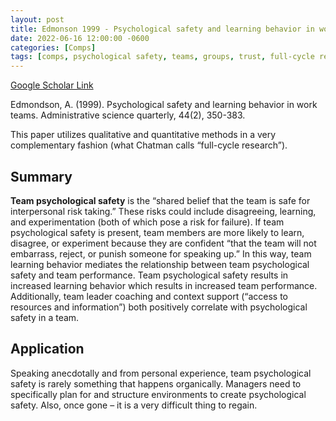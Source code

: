 ```yaml
---
layout: post
title: Edmonson 1999 - Psychological safety and learning behavior in work teams
date: 2022-06-16 12:00:00 -0600
categories: [Comps]
tags: [comps, psychological safety, teams, groups, trust, full-cycle research, voice, qualitative, quantitative]
---
```

[Google Scholar Link](https://scholar.google.com/scholar?hl=en&as_sdt=0%2C45&q=psychological+safety+and+learning+behavior+in+work+teams&btnG=)

Edmondson, A. (1999). Psychological safety and learning behavior in work teams. Administrative science quarterly, 44(2), 350-383.

This paper utilizes qualitative and quantitative methods in a very complementary fashion (what Chatman calls “full-cycle research”).

## Summary
**Team psychological safety** is the “shared belief that the team is safe for interpersonal risk taking.”  These risks could include disagreeing, learning, and experimentation (both of which pose a risk for failure).  If team psychological safety is present, team members are more likely to learn, disagree, or experiment because they are confident “that the team will not embarrass, reject, or punish someone for speaking up.”  In this way, team learning behavior mediates the relationship between team psychological safety and team performance.  Team psychological safety results in increased learning behavior which results in increased team performance.  Additionally, team leader coaching and context support (“access to resources and information”) both positively correlate with psychological safety in a team.

## Application
Speaking anecdotally and from personal experience, team psychological safety is rarely something that happens organically.  Managers need to specifically plan for and structure environments to create psychological safety.  Also, once gone – it is a very difficult thing to regain.